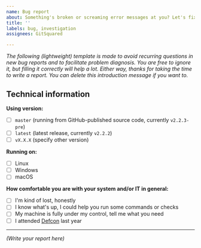 ```yaml
---
name: Bug report
about: Something's broken or screaming error messages at you? Let's fix it.
title: ''
labels: bug, investigation
assignees: GitSquared

---
```


*The following (lightweight) template is made to avoid recurring questions in new bug reports and to facilitate problem diagnosis. You are free to ignore it, but filling it correctly will help a lot. Either way, thanks for taking the time to write a report.
You can delete this introduction message if you want to.*

## Technical information
**Using version:**
 - [ ] `master` (running from GitHub-published source code, currently `v2.2.3-pre`)
 - [ ] `latest` (latest release, currently `v2.2.2`)
 - [ ] `vX.X.X` (specify other version)

**Running on:**
 - [ ] Linux
 - [ ] Windows
 - [ ] macOS

**How comfortable you are with your system and/or IT in general:**
 - [ ] I'm kind of lost, honestly
 - [ ] I know what's up, I could help you run some commands or checks
 - [ ] My machine is fully under my control, tell me what you need
 - [ ] I attended [Defcon](https://defcon.org/) last year

---

*(Write your report here)*
